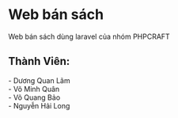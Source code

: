 # Web bán sách

<p> Web bán sách dùng laravel của nhóm PHPCRAFT </p>

## Thành Viên:

<p> - Dương Quan Lãm <br>
    - Võ Minh Quân <br>
    - Võ Quang Bảo <br>
    - Nguyễn Hải Long <br>
</p>
